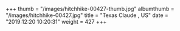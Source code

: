 +++
thumb = "/images/hitchhike-00427-thumb.jpg"
albumthumb = "/images/hitchhike-00427.jpg"
title = "Texas Claude , US"
date = "2019:12:20 10:20:31"
weight = 427
+++
